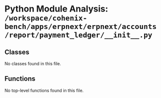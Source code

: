 # Python Module Analysis: `/workspace/cohenix-bench/apps/erpnext/erpnext/accounts/report/payment_ledger/__init__.py`

## Classes

No classes found in this file.


## Functions

No top-level functions found in this file.
